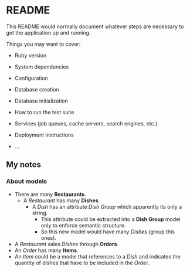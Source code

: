 # README

This README would normally document whatever steps are necessary to get the
application up and running.

Things you may want to cover:

* Ruby version

* System dependencies

* Configuration

* Database creation

* Database initialization

* How to run the test suite

* Services (job queues, cache servers, search engines, etc.)

* Deployment instructions

* ...

## My notes

### About models
* There are many **Restaurants**.
  * A _Restaurant_ has many **Dishes**.    
    * A _Dish_ has an attribute _Dish Group_ which apparently its only a string.
      - This attribute could be extracted into a **Dish Group** model only to enforce semantic structure.
      - So this new model would have many _Dishes_ (group this ones).
* A _Restaurant_ sales _Dishes_ through **Orders**.
* An _Order_ has many **Items**.
* An _Item_ could be a model that references to a _Dish_ and indicates the quantity of dishes that have to be included in the _Order_.
